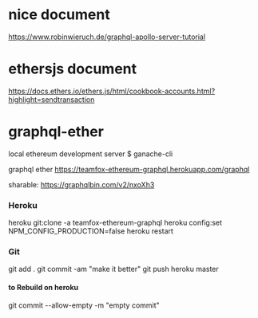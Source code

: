 # nice document

https://www.robinwieruch.de/graphql-apollo-server-tutorial

# ethersjs document

https://docs.ethers.io/ethers.js/html/cookbook-accounts.html?highlight=sendtransaction

# graphql-ether

local ethereum development server
\$ ganache-cli

graphql ether
https://teamfox-ethereum-graphql.herokuapp.com/graphql

sharable: https://graphqlbin.com/v2/nxoXh3

### Heroku

heroku git:clone -a teamfox-ethereum-graphql
heroku config:set NPM_CONFIG_PRODUCTION=false
heroku restart

### Git

git add .
git commit -am "make it better"
git push heroku master

#### to Rebuild on heroku

git commit --allow-empty -m "empty commit"
